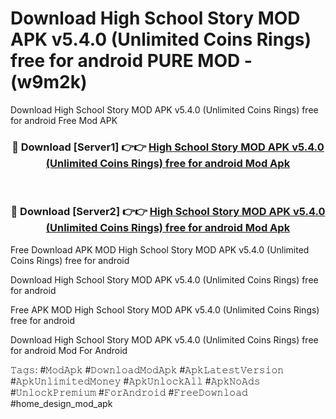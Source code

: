 # Download High School Story MOD APK v5.4.0 (Unlimited Coins Rings) free for android PURE MOD - (w9m2k)
Download High School Story MOD APK v5.4.0 (Unlimited Coins Rings) free for android Free Mod APK

<div align="center">
<h3>🔴 Download [Server1] 👉👉 <a href="https://apk-comot.site?title=High_School_Story_MOD_APK_v5.4.0_(Unlimited_Coins_Rings)_free_for_android">High School Story MOD APK v5.4.0 (Unlimited Coins Rings) free for android Mod Apk</a></h3><br>

<h3>🔴 Download [Server2] 👉👉 <a href="https://apk-comot.site?title=High_School_Story_MOD_APK_v5.4.0_(Unlimited_Coins_Rings)_free_for_android">High School Story MOD APK v5.4.0 (Unlimited Coins Rings) free for android Mod Apk</a></h3>
</div>


Free Download APK MOD High School Story MOD APK v5.4.0 (Unlimited Coins Rings) free for android

Download High School Story MOD APK v5.4.0 (Unlimited Coins Rings) free for android 

Free APK MOD High School Story MOD APK v5.4.0 (Unlimited Coins Rings) free for android 

Download High School Story MOD APK v5.4.0 (Unlimited Coins Rings) free for android Mod For Android

𝚃𝚊𝚐𝚜: #𝙼𝚘𝚍𝙰𝚙𝚔 #𝙳𝚘𝚠𝚗𝚕𝚘𝚊𝚍𝙼𝚘𝚍𝙰𝚙𝚔 #𝙰𝚙𝚔𝙻𝚊𝚝𝚎𝚜𝚝𝚅𝚎𝚛𝚜𝚒𝚘𝚗 #𝙰𝚙𝚔𝚄𝚗𝚕𝚒𝚖𝚒𝚝𝚎𝚍𝙼𝚘𝚗𝚎𝚢 #𝙰𝚙𝚔𝚄𝚗𝚕𝚘𝚌𝚔𝙰𝚕𝚕 #𝙰𝚙𝚔𝙽𝚘𝙰𝚍𝚜 #𝚄𝚗𝚕𝚘𝚌𝚔𝙿𝚛𝚎𝚖𝚒𝚞𝚖 #𝙵𝚘𝚛𝙰𝚗𝚍𝚛𝚘𝚒𝚍 #𝙵𝚛𝚎𝚎𝙳𝚘𝚠𝚗𝚕𝚘𝚊𝚍 #home_design_mod_apk